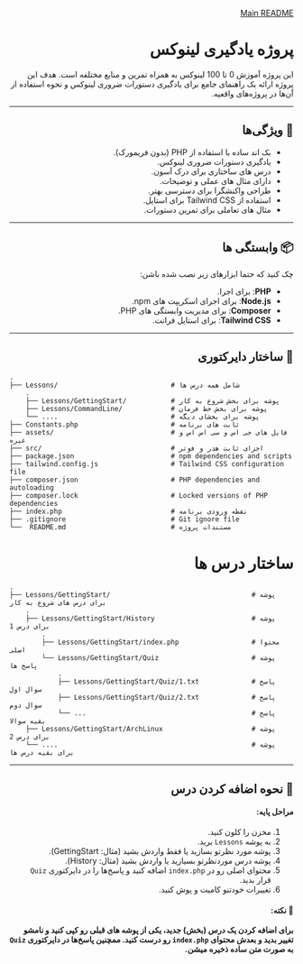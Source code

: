 <div dir="rtl" style="direction: rtl">

[Main README](./README.md)

# پروژه یادگیری لینوکس 

این پروژه آموزش 0 تا 100 لینوکس به همراه تمرین و منابع مختلفه است. هدف این پروژه ارائه یک راهنمای جامع برای یادگیری دستورات ضروری لینوکس و نحوه استفاده از آن‌ها در پروژه‌های واقعیه.

---

## 🔧 ویژگی‌ها

- بک اند ساده با استفاده از PHP (بدون فریمورک).
- یادگیری دستورات ضروری لینوکس.
- درس های ساختاری برای درک آسون.
- دارای مثال های عملی و توضیحات.
- طراحی واکنشگرا برای دسترسی بهتر.
- استفاده از Tailwind CSS برای استایل.
- مثال های تعاملی برای تمرین دستورات.

---

## 📦 وابستگی ها

چک کنید که حتما ابزارهای زیر نصب شده باشن:

- **PHP**: برای اجرا.
- **Node.js**: برای اجرای اسکریپت های npm.
- **Composer**: برای مدیریت وابستگی های PHP.
- **Tailwind CSS**: برای استایل فرانت.

---

## 📁 ساختار دایرکتوری

</div>

```
.
├── Lessons/                            # شامل همه درس ها
    .
    ├── Lessons/GettingStart/           # پوشه برای بخش شروع به کار
    ├── Lessons/CommandLine/            # پوشه برای بخش خط فرمان
    └── ....                            # پوشه برای بخشای دیگه
├── Constants.php                       # ثابت های برنامه
├── assets/                             # فایل های جی اس و سی اس اس و غیره
├── src/                                # اجزای ثابت هدر و فوتر
├── package.json                        # npm dependencies and scripts
├── tailwind.config.js                  # Tailwind CSS configuration file
├── composer.json                       # PHP dependencies and autoloading
├── composer.lock                       # Locked versions of PHP dependencies
├── index.php                           # نقطه ورودی برنامه
├── .gitignore                          # Git ignore file
└──  README.md                          # مستندات پروژه
```

<div dir="rtl" style="direction: rtl">

# ساختار درس ها

</div>

```
.
├── Lessons/GettingStart/                                   # پوشه برای درس های شروع به کار
    .
    ├── Lessons/GettingStart/History                        # پوشه برای درس 1
        .
        ├── Lessons/GettingStart/index.php                  # محتوا اصلی
        └── Lessons/GettingStart/Quiz                       # پوشه پاسخ ها
            .
            ├── Lessons/GettingStart/Quiz/1.txt             # پاسخ سوال اول
            ├── Lessons/GettingStart/Quiz/2.txt             # پاسخ سوال دوم
            └── ...                                         # پاسخ بقیه سوالا
    ├── Lessons/GettingStart/ArchLinux                      # پوشه برای درس 2
    └── ....                                                # پوشه برای بقیه درس ها
```

<div dir="rtl" style="direction: rtl">

---

## 🚀 نحوه اضافه کردن درس

#### مراحل پایه:
1. مخزن را کلون کنید.
2. به پوشه `Lessons` برید.
3. پوشه مورد نظرتو بسازید یا فقط واردش بشید (مثال: GettingStart).
4. پوشه درس موردنظرتو بسیازید یا واردش بشید (مثال: History).
5. محتوای اصلی رو در `index.php` اضافه کنید و پاسخ‌ها را در دایرکتوری `Quiz` قرار بدید.
6. تغییرات خودتنو کامیت و پوش کنید.

#### 🧠 نکته:
**برای اضافه کردن یک درس (بخش) جدید، یکی از پوشه های قبلی رو کپی کنید و نامشو تغییر بدید و بعدش محتوای `index.php` رو درست کنید. ممچنین پاسخ‌ها در دایرکتوری `Quiz` به صورت متن ساده ذخیره میشن.**

</div>